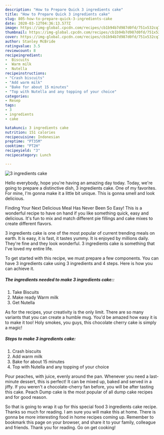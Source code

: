 ```yaml
---
description: "How to Prepare Quick 3 ingredients cake"
title: "How to Prepare Quick 3 ingredients cake"
slug: 805-how-to-prepare-quick-3-ingredients-cake
date: 2020-03-12T04:36:13.577Z
image: https://img-global.cpcdn.com/recipes/cb1b94b7d987d0fd/751x532cq70/3-ingredients-cake-recipe-main-photo.jpg
thumbnail: https://img-global.cpcdn.com/recipes/cb1b94b7d987d0fd/751x532cq70/3-ingredients-cake-recipe-main-photo.jpg
cover: https://img-global.cpcdn.com/recipes/cb1b94b7d987d0fd/751x532cq70/3-ingredients-cake-recipe-main-photo.jpg
author: Stanley McBride
ratingvalue: 3.5
reviewcount: 8
recipeingredient:
-  Biscuits
-  Warm milk
-  Nutella
recipeinstructions:
- "Crash biscuits"
- "Add warm milk"
- "Bake for about 15 minutes"
- "Top with Nutella and any topping of your choice"
categories:
- Resep
tags:
- 3
- ingredients
- cake

katakunci: 3 ingredients cake
nutrition: 151 calories
recipecuisine: Indonesian
preptime: "PT35M"
cooktime: "PT2H"
recipeyield: "3"
recipecategory: Lunch

---
```



![3 ingredients cake](https://img-global.cpcdn.com/recipes/cb1b94b7d987d0fd/751x532cq70/3-ingredients-cake-recipe-main-photo.jpg)

Hello everybody, hope you're having an amazing day today. Today, we're going to prepare a distinctive dish, 3 ingredients cake. One of my favorites. For mine, I'm gonna make it a little bit unique. This is gonna smell and look delicious.

Finding Your Next Delicious Meal Has Never Been So Easy! This is a wonderful recipe to have on hand if you like something quick, easy and delicious. It&#39;s fun to mix and match different pie fillings and cake mixes to create different flavors.

3 ingredients cake is one of the most popular of current trending meals on earth. It is easy, it is fast, it tastes yummy. It is enjoyed by millions daily. They're fine and they look wonderful. 3 ingredients cake is something that I've loved my entire life.


To get started with this recipe, we must prepare a few components. You can have 3 ingredients cake using 3 ingredients and 4 steps. Here is how you can achieve it.

##### The ingredients needed to make 3 ingredients cake::

1. Take  Biscuits
1. Make ready  Warm milk
1. Get  Nutella


As for the recipes, your creativity is the only limit. There are so many variants that you can create a humble mug. You&#39;d be amazed how easy it is to make it too! Holy smokes, you guys, this chocolate cherry cake is simply a magic! 

##### Steps to make 3 ingredients cake:

1. Crash biscuits
1. Add warm milk
1. Bake for about 15 minutes
1. Top with Nutella and any topping of your choice


Pour peaches, with juice, evenly around the pan. Whenever you need a last-minute dessert, this is perfect! It can be mixed up, baked and served in a jiffy. If you weren&#39;t a chocolate-cherry fan before, you will be after tasting this cake. Peach Dump cake is the most popular of all dump cake recipes and for good reason. 

So that is going to wrap it up for this special food 3 ingredients cake recipe. Thanks so much for reading. I am sure you will make this at home. There is gonna be more interesting food in home recipes coming up. Remember to bookmark this page on your browser, and share it to your family, colleague and friends. Thank you for reading. Go on get cooking!
